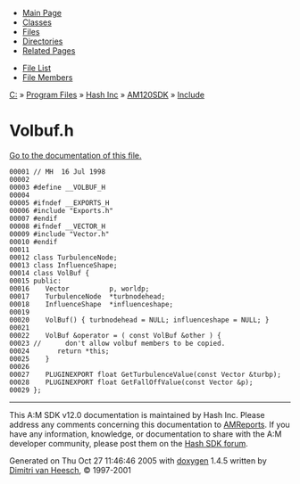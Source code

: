 <div class="tabs">

- [Main Page](index.md)
- [Classes](annotated.md)
- <span id="current">[Files](files.md)</span>
- [Directories](dirs.md)
- [Related Pages](pages.md)

</div>

<div class="tabs">

- [File List](files.md)
- [File Members](globals.md)

</div>

<div class="nav">

<a href="dir_C_3A_2F.md" class="el">C:</a> » <a href="dir_C_3A_2FProgram_20Files_2F.md" class="el">Program Files</a> » <a href="dir_C_3A_2FProgram_20Files_2FHash_20Inc_2F.md" class="el">Hash Inc</a> » <a href="dir_C_3A_2FProgram_20Files_2FHash_20Inc_2FAM120SDK_2F.md" class="el">AM120SDK</a> » <a href="dir_C_3A_2FProgram_20Files_2FHash_20Inc_2FAM120SDK_2FInclude_2F.md" class="el">Include</a>

</div>

# Volbuf.h

[Go to the documentation of this file.](Volbuf_8h.md)

<div class="fragment">

``` fragment
00001 // MH  16 Jul 1998
00002 
00003 #define __VOLBUF_H
00004 
00005 #ifndef __EXPORTS_H
00006 #include "Exports.h"
00007 #endif
00008 #ifndef __VECTOR_H
00009 #include "Vector.h"
00010 #endif
00011 
00012 class TurbulenceNode;
00013 class InfluenceShape;
00014 class VolBuf {
00015 public:
00016    Vector          p, worldp;
00017    TurbulenceNode  *turbnodehead;
00018    InfluenceShape  *influenceshape;
00019 
00020    VolBuf() { turbnodehead = NULL; influenceshape = NULL; }
00021 
00022    VolBuf &operator = ( const VolBuf &other ) {
00023 //      don't allow volbuf members to be copied.
00024       return *this;
00025    }
00026 
00027    PLUGINEXPORT float GetTurbulenceValue(const Vector &turbp);
00028    PLUGINEXPORT float GetFallOffValue(const Vector &p);
00029 };
```

</div>

------------------------------------------------------------------------

<span class="small">This A:M SDK v12.0 documentation is maintained by Hash Inc. Please address any comments concerning this documentation to [AMReports](http://www.hash.com/reports). If you have any information, knowledge, or documentation to share with the A:M developer community, please post them on the [Hash SDK forum](http://www.hash.com/forums/index.php?showforum=11).</span>

Generated on Thu Oct 27 11:46:46 2005 with [<span class="image placeholder" original-image-src="doxygen.png" original-image-title="" height="45" width="100" align="middle" border="0">doxygen</span>](http://www.doxygen.org/index.html) 1.4.5 written by [Dimitri van Heesch](mailto:dimitri@stack.nl), © 1997-2001
